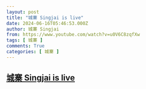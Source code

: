 ```yaml
---
layout: post
title: "城寨 Singjai is live"
date: 2024-06-16T05:46:53.000Z
author: 城寨 Singjai
from: https://www.youtube.com/watch?v=u0V6C8zqfXw
tags: [ 城寨 ]
comments: True
categories: [ 城寨 ]
---
```

<!--1718516813000-->
[城寨 Singjai is live](https://www.youtube.com/watch?v=u0V6C8zqfXw)
------

<div>

</div>
